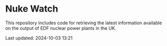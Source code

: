 # Nuke Watch

This repository includes code for retrieving the latest information available on the output of EDF nuclear power plants in the UK.

Last updated: 2024-10-03 13:21